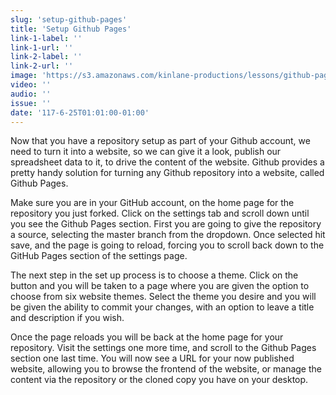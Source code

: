 ```yaml
---
slug: 'setup-github-pages'
title: 'Setup Github Pages'
link-1-label: ''
link-1-url: ''
link-2-label: ''
link-2-url: ''
image: 'https://s3.amazonaws.com/kinlane-productions/lessons/github-pages-setup-in-settings.png'
video: ''
audio: ''
issue: ''
date: '117-6-25T01:01:00-01:00'
---
```

Now that you have a repository setup as part of your Github account, we need to turn it into a website, so we can give it a look, publish our spreadsheet data to it, to drive the content of the website. Github provides a pretty handy solution for turning any Github repository into a website, called Github Pages.

Make sure you are in your GitHub account, on the home page for the repository you just forked. Click on the settings tab and scroll down until you see the Github Pages section. First you are going to give the repository a source, selecting the master branch from the dropdown. Once selected hit save, and the page is going to reload, forcing you to scroll back down to the GitHub Pages section of the settings page.

The next step in the set up process is to choose a theme. Click on the button and you will be taken to a page where you are given the option to choose from six website themes. Select the theme you desire and you will be given the ability to commit your changes, with an option to leave a title and description if you wish.

Once the page reloads you will be back at the home page for your repository. Visit the settings one more time, and scroll to the Github Pages section one last time. You will now see a URL for your now published website, allowing you to browse the frontend of the website, or manage the content via the repository or the cloned copy you have on your desktop. 

